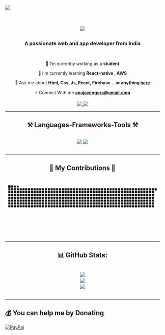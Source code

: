 [![](https://visitcount.itsvg.in/api?id=AnujTiwari-Student&icon=0&color=12)](https://visitcount.itsvg.in)

<h1 align="center">
    <img src="https://readme-typing-svg.herokuapp.com/?font=Righteous&size=35&center=true&vCenter=true&width=500&height=70&duration=4000&lines=Hi+There!+👋;+I'm+Anuj+Tiwari!;" />
</h1>

<h3 align="center">A passionate web and app developer from India</h3>

<br/>

<div align="center">
 
 🔭 I’m currently working as a **student**
 
 🌱 I’m currently learning **React-native , AWS**

💬 Ask me about **Html, Css, Js, React, Firebase... or anything [here](https://github.com/AnujTiwari-Student)**

⚡ Connect With me **anujavengers@gmail.com**

 </div>
 
<div align="center"> 
  <a href="mailto:anujavengers@gmail.com">
    <img src="https://img.shields.io/badge/Gmail-333333?style=for-the-badge&logo=gmail&logoColor=red" />
  </a>
  <a href="https://www.linkedin.com/in/anuj-kumar-tiwari-770a84238/" target="_blank">
    <img src="https://img.shields.io/badge/LinkedIn-0077B5?style=for-the-badge&logo=linkedin&logoColor=white" target="_blank" />
  </a>
  </div>

 <hr/>
 
<h2 align="center">⚒️ Languages-Frameworks-Tools ⚒️</h2>
<br/>
<div align="center">
    <img src="https://skillicons.dev/icons?i=react,bootstrap,html,css,vscode,github,figma,tailwind,git,postman" />
    <img src="https://skillicons.dev/icons?i=nodejs,python,javascript,typescript,express,firebase,mongodb,c,nextjs,mysql,redux" /><br>
</div>

<br/>
<hr/>

<div align="center">
  <h2>🐍 My Contributions 🐍</h2>
  <br>
  <img alt="snake eating my contributions" src="https://raw.githubusercontent.com/AnujTiwari-Student/AnujTiwari-Student/output/github-contribution-grid-snake.svg" />
  
  <br/><br/><br/>
</div>

<hr/>

<div align="center">
  <h2>📊 GitHub Stats:</h2>
  <br/>
  <img src="https://github-readme-stats.vercel.app/api?username=AnujTiwari-Student&theme=dark&hide_border=false&include_all_commits=false&count_private=false"/>
  <br/>
  <img src="https://github-readme-streak-stats.herokuapp.com/?user=AnujTiwari-Student&theme=dark&hide_border=false"/>
  <br/>
  <img src="https://github-readme-stats.vercel.app/api/top-langs/?username=AnujTiwari-Student&theme=dark&hide_border=false&include_all_commits=false&count_private=false&layout=compact"/>
</div>

<br/>

<hr/>

## 💰 You can help me by Donating
[![PayPal](https://img.shields.io/badge/PayPal-00457C?style=for-the-badge&logo=paypal&logoColor=white)](https://paypal.me/anuj2901) 

<br/>


